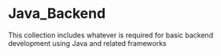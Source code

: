 # Java_Backend

This collection includes whatever is required for basic backend development using Java and related frameworks

